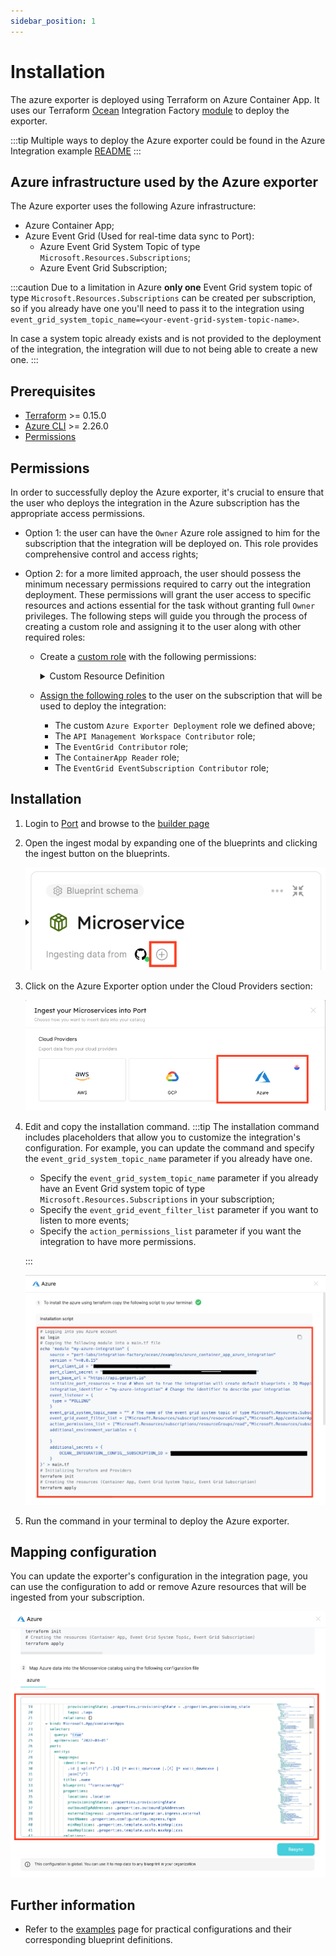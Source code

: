 ```yaml
---
sidebar_position: 1
---
```


# Installation

The azure exporter is deployed using Terraform on Azure Container App.
It uses our Terraform [Ocean](https://ocean.getport.io) Integration Factory [module](https://registry.terraform.io/modules/port-labs/integration-factory/ocean/latest) to deploy the exporter.

:::tip
Multiple ways to deploy the Azure exporter could be found in the Azure Integration example [README](https://registry.terraform.io/modules/port-labs/integration-factory/ocean/latest/examples/azure_container_app_azure_integration)
:::

## Azure infrastructure used by the Azure exporter

The Azure exporter uses the following Azure infrastructure:

- Azure Container App;
- Azure Event Grid (Used for real-time data sync to Port):
  - Azure Event Grid System Topic of type `Microsoft.Resources.Subscriptions`;
  - Azure Event Grid Subscription;

:::caution
Due to a limitation in Azure **only one** Event Grid system topic of type `Microsoft.Resources.Subscriptions` can be created per subscription, so if you already have one you'll need to pass it to the integration using `event_grid_system_topic_name=<your-event-grid-system-topic-name>`.

In case a system topic already exists and is not provided to the deployment of the integration, the integration will due to not being able to create a new one.
:::

## Prerequisites

- [Terraform](https://www.terraform.io/downloads.html) >= 0.15.0
- [Azure CLI](https://docs.microsoft.com/en-us/cli/azure/install-azure-cli) >= 2.26.0
- [Permissions](#permissions)

## Permissions

In order to successfully deploy the Azure exporter, it's crucial to ensure that the user who deploys the integration in the Azure subscription has the appropriate access permissions.

- Option 1: the user can have the `Owner` Azure role assigned to him for the subscription that the integration will be deployed on. This role provides comprehensive control and access rights;
- Option 2: for a more limited approach, the user should possess the minimum necessary permissions required to carry out the integration deployment. These permissions will grant the user access to specific resources and actions essential for the task without granting full `Owner` privileges. The following steps will guide you through the process of creating a custom role and assigning it to the user along with other required roles:

  - Create a [custom role](https://learn.microsoft.com/en-us/azure/role-based-access-control/custom-roles#steps-to-create-a-custom-role) with the following permissions:

    <details>

    <summary> Custom Resource Definition </summary>

    ```json
    {
      "id": "<ROLE_DEFINITION_ID>",
      "properties": {
        "roleName": "Azure Exporter Deployment",
        "description": "",
        "assignableScopes": ["/subscriptions/<SUBSCRIPTION_ID>"],
        "permissions": [
          {
            "actions": [
              "Microsoft.ManagedIdentity/userAssignedIdentities/read",
              "Microsoft.ManagedIdentity/userAssignedIdentities/write",
              "Microsoft.ManagedIdentity/userAssignedIdentities/assign/action",
              "Microsoft.ManagedIdentity/userAssignedIdentities/listAssociatedResources/action",
              "Microsoft.Authorization/roleDefinitions/read",
              "Microsoft.Authorization/roleDefinitions/write",
              "Microsoft.Authorization/roleAssignments/write",
              "Microsoft.Authorization/roleAssignments/read",
              "Microsoft.Resources/subscriptions/resourceGroups/write",
              "Microsoft.OperationalInsights/workspaces/tables/write",
              "Microsoft.Resources/deployments/read",
              "Microsoft.Resources/deployments/write",
              "Microsoft.OperationalInsights/workspaces/read",
              "Microsoft.OperationalInsights/workspaces/write",
              "microsoft.app/containerapps/write",
              "microsoft.app/managedenvironments/read",
              "microsoft.app/managedenvironments/write",
              "Microsoft.Resources/subscriptions/resourceGroups/read",
              "Microsoft.OperationalInsights/workspaces/sharedkeys/action",
              "microsoft.app/managedenvironments/join/action",
              "microsoft.app/containerapps/listsecrets/action",
              "microsoft.app/containerapps/delete",
              "microsoft.app/containerapps/stop/action",
              "microsoft.app/containerapps/start/action",
              "microsoft.app/containerapps/authconfigs/write",
              "microsoft.app/containerapps/authconfigs/delete",
              "microsoft.app/containerapps/revisions/restart/action",
              "microsoft.app/containerapps/revisions/activate/action",
              "microsoft.app/containerapps/revisions/deactivate/action",
              "microsoft.app/containerapps/sourcecontrols/write",
              "microsoft.app/containerapps/sourcecontrols/delete",
              "microsoft.app/managedenvironments/delete",
              "Microsoft.Authorization/roleAssignments/delete",
              "Microsoft.Authorization/roleDefinitions/delete",
              "Microsoft.OperationalInsights/workspaces/delete",
              "Microsoft.ManagedIdentity/userAssignedIdentities/delete",
              "Microsoft.Resources/subscriptions/resourceGroups/delete"
            ],
            "notActions": [],
            "dataActions": [],
            "notDataActions": []
          }
        ]
      }
    }
    ```

    </details>


  - [Assign the following roles](https://learn.microsoft.com/en-us/azure/role-based-access-control/role-assignments-portal) to the user on the subscription that will be used to deploy the integration:
    - The custom `Azure Exporter Deployment` role we defined above;
    - The `API Management Workspace Contributor` role;
    - The `EventGrid Contributor` role;
    - The `ContainerApp Reader` role;
    - The `EventGrid EventSubscription Contributor` role;

## Installation

1. Login to [Port](https://app.getport.io) and browse to the [builder page](https://app.getport.io/dev-portal)
2. Open the ingest modal by expanding one of the blueprints and clicking the ingest button on the blueprints.

   ![Dev Portal Builder Ingest Button](../../../../static/img/integrations/azure-exporter/DevPortalBuilderIngestButton.png)

3. Click on the Azure Exporter option under the Cloud Providers section:

   ![Dev Portal Builder Azure Exporter Option](../../../../static/img/integrations/azure-exporter/DevPortalIngestCloudProvider.png)

4. Edit and copy the installation command.
   :::tip
   The installation command includes placeholders that allow you to customize the integration's configuration. For example, you can update the command and specify the `event_grid_system_topic_name` parameter if you already have one.

   - Specify the `event_grid_system_topic_name` parameter if you already have an Event Grid system topic of type `Microsoft.Resources.Subscriptions` in your subscription;
   - Specify the `event_grid_event_filter_list` parameter if you want to listen to more events;
   - Specify the `action_permissions_list` parameter if you want the integration to have more permissions.

   :::

   ![Dev Portal Builder Azure Exporter Installation](../../../../static/img/integrations/azure-exporter/DevPortalIngestAzureInstallation.png)

5. Run the command in your terminal to deploy the Azure exporter.

## Mapping configuration

You can update the exporter's configuration in the integration page, you can use the configuration to add or remove Azure resources that will be ingested from your subscription.

![Dev Portal Ingest Azure Mapping Configuration](../../../../static/img/integrations/azure-exporter/DevPortalIngestAzureMappingConfiguration.png)

## Further information

- Refer to the [examples](./examples.md) page for practical configurations and their corresponding blueprint definitions.
